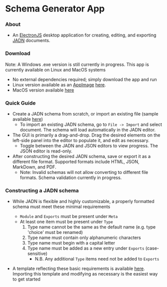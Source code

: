 # Schema Generator App

### About
- An [ElectronJS](https://www.electronjs.org/) desktop application for creating, editing, and exporting [JADN](https://github.com/oasis-open/openc2-jadn-software) documents. 

### Download
Note: A Windows .exe version is still currently in progress. This app is currently available on Linux and MacOS systems
- No external dependencies required; simply download the app and run
- Linux version available as an [AppImage](https://appimage.org/) [here](www.google.com).
- MacOS version available [here](www.google.com)

### Quick Guide
- Create a JADN schema from scratch, or import an existing file (sample available [here](www.google.com))
    - To import an existing JADN schema, go to `File -> Import` and select document. The schema will load automatically in the JADN editor. 
- The GUI is primarily a drag-and-drop. Drag the desired elements on the left-side panel into the editor to populate it, and edit as necessary. 
    - Toggle between the JADN and JSON editors to view progress. The JSON editor is read-only.
- After constructing the desired JADN schema, save or export it as a different file format. Supported formats include HTML, JSON, MarkDown, and PDF. 
    - Note: Invalid schemas will not allow converting to different file formats. Schema validation currently in progress.

### Constructing a JADN schema
- While JADN is flexible and highly customizable, a properly formatted schema must meet these minimal requirements
    - `Module` and `Exports` must be present under `Meta`
    - At least one item must be present under `Type`
        1. Type name cannot be the same as the default name (e.g. type 'choice' must be renamed)
        2. Type name must contain only alphanumeric characters
        3. Type name must begin with a capital letter
        4. Type name must be added as a new entry under `Exports` (case-sensitive)
            -  N.B. Any additional `Type` items need not be added to `Exports`
            
- A template reflecting these basic requirements is available [here](./template.jadn). Importing this template and modifying as necessary is the easiest way to get started

